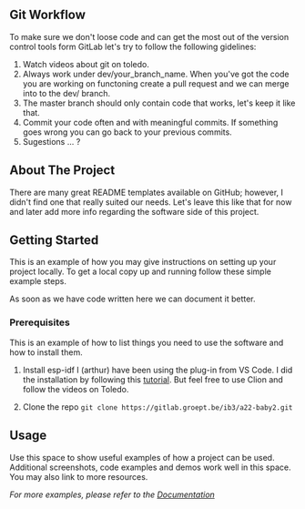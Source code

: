 ## Git Workflow
To make sure we don't loose code and can get the most out of the version control tools form GitLab let's try to follow the following gidelines:

1. Watch videos about git on toledo.
2. Always work under dev/your_branch_name. When you've got the code you are working on functoning create a pull request and we can merge into to the dev/ branch.
3. The master branch should only contain code that works, let's keep it like that.
4. Commit your code often and with meaningful commits. If something goes wrong you can go back to your previous commits.
5. Sugestions ... ?

## About The Project
There are many great README templates available on GitHub; however, I didn't find one that really suited our needs. Let's leave this like that for now and later add more info regarding the software side of this project.

## Getting Started

This is an example of how you may give instructions on setting up your project locally.
To get a local copy up and running follow these simple example steps. 

As soon as we have code written here we can document it better.

### Prerequisites

This is an example of how to list things you need to use the software and how to install them.

1. Install esp-idf
  I (arthur) have been using the plug-in from VS Code. I did the installation by following this [tutorial](https://www.youtube.com/watch?v=Lc6ausiKvQM). But feel free to use Clion and follow the videos on Toledo.

2. Clone the repo `git clone https://gitlab.groept.be/ib3/a22-baby2.git`

  <!-- USAGE EXAMPLES -->
## Usage

Use this space to show useful examples of how a project can be used. Additional screenshots, code examples and demos work well in this space. You may also link to more resources.

_For more examples, please refer to the [Documentation](https://openproject.groept.be/projects/a22-baby2/wiki/wiki)_

